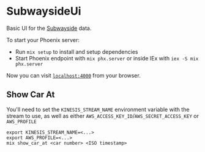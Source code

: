 # SubwaysideUi

Basic UI for the [Subwayside](https://github.com/mbta/subwayside) data.

To start your Phoenix server:

  * Run `mix setup` to install and setup dependencies
  * Start Phoenix endpoint with `mix phx.server` or inside IEx with `iex -S mix phx.server`

Now you can visit [`localhost:4000`](http://localhost:4000) from your browser.


## Show Car At

You'll need to set the `KINESIS_STREAM_NAME` environment variable with the stream to use, as well as either `AWS_ACCESS_KEY_ID`/`AWS_SECRET_ACCESS_KEY` or `AWS_PROFILE`
``` shell
export KINESIS_STREAM_NAME=<...>
export AWS_PROFILE=<...>
mix show_car_at <car number> <ISO timestamp>
```
